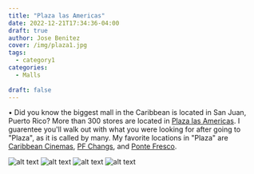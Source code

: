 ```yaml
---
title: "Plaza las Americas"
date: 2022-12-21T17:34:36-04:00
draft: true
author: Jose Benitez
cover: /img/plaza1.jpg
tags:
  - category1
categories:
  - Malls
  
draft: false
---
```


• Did you know the biggest mall in the Caribbean is located in San Juan, Puerto Rico? More than 300 stores are located in [Plaza las Americas](https://www.plazalasamericas.com/). I guarentee you'll walk out with what you were looking for after going to "Plaza", as it is called by many. My favorite locations in "Plaza" are [Caribbean Cinemas](https://caribbeancinemas.com/theater/plaza-las-americas/), [PF Changs](https://www.pfchangspr.com/restaurantes/), and [Ponte Fresco](https://www.facebook.com/PonteFrescoPR/).

![alt text](/img/plaza1.jpg)
![alt text](/img/plaza2.jpg)
![alt text](/img/plaza3.jpg)
![alt text](/img/plaza4.jpg)
